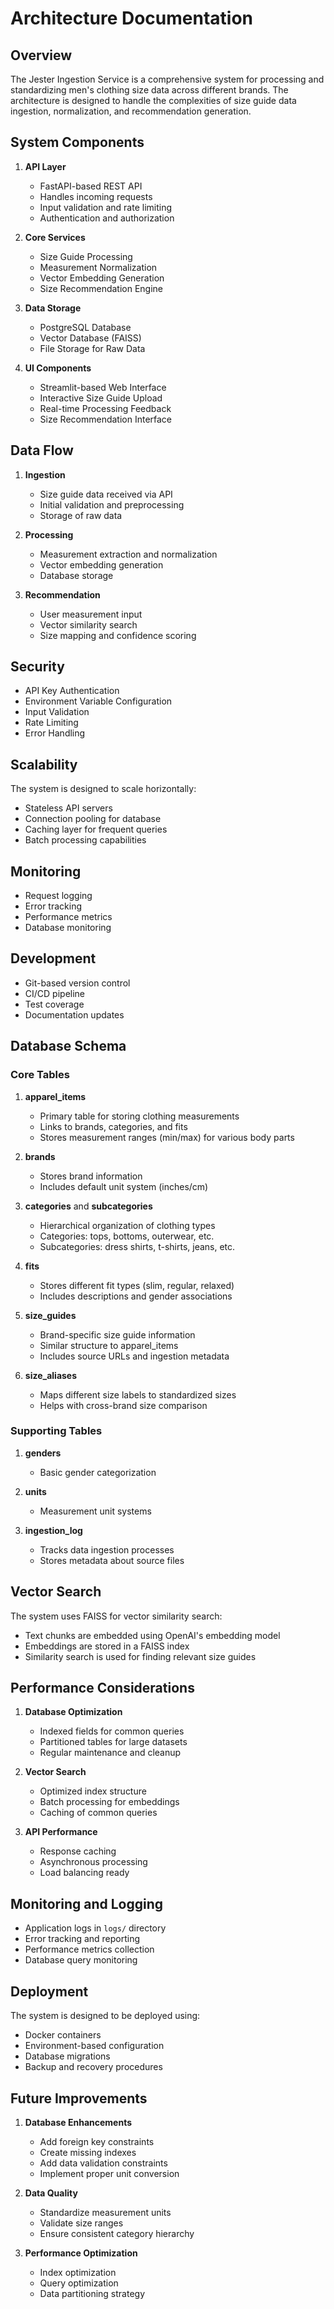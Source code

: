 # Architecture Documentation

## Overview

The Jester Ingestion Service is a comprehensive system for processing and standardizing men's clothing size data across different brands. The architecture is designed to handle the complexities of size guide data ingestion, normalization, and recommendation generation.

## System Components

1. **API Layer**
   - FastAPI-based REST API
   - Handles incoming requests
   - Input validation and rate limiting
   - Authentication and authorization

2. **Core Services**
   - Size Guide Processing
   - Measurement Normalization
   - Vector Embedding Generation
   - Size Recommendation Engine

3. **Data Storage**
   - PostgreSQL Database
   - Vector Database (FAISS)
   - File Storage for Raw Data

4. **UI Components**
   - Streamlit-based Web Interface
   - Interactive Size Guide Upload
   - Real-time Processing Feedback
   - Size Recommendation Interface

## Data Flow

1. **Ingestion**
   - Size guide data received via API
   - Initial validation and preprocessing
   - Storage of raw data

2. **Processing**
   - Measurement extraction and normalization
   - Vector embedding generation
   - Database storage

3. **Recommendation**
   - User measurement input
   - Vector similarity search
   - Size mapping and confidence scoring

## Security

- API Key Authentication
- Environment Variable Configuration
- Input Validation
- Rate Limiting
- Error Handling

## Scalability

The system is designed to scale horizontally:
- Stateless API servers
- Connection pooling for database
- Caching layer for frequent queries
- Batch processing capabilities

## Monitoring

- Request logging
- Error tracking
- Performance metrics
- Database monitoring

## Development

- Git-based version control
- CI/CD pipeline
- Test coverage
- Documentation updates

## Database Schema

### Core Tables

1. **apparel_items**
   - Primary table for storing clothing measurements
   - Links to brands, categories, and fits
   - Stores measurement ranges (min/max) for various body parts

2. **brands**
   - Stores brand information
   - Includes default unit system (inches/cm)

3. **categories** and **subcategories**
   - Hierarchical organization of clothing types
   - Categories: tops, bottoms, outerwear, etc.
   - Subcategories: dress shirts, t-shirts, jeans, etc.

4. **fits**
   - Stores different fit types (slim, regular, relaxed)
   - Includes descriptions and gender associations

5. **size_guides**
   - Brand-specific size guide information
   - Similar structure to apparel_items
   - Includes source URLs and ingestion metadata

6. **size_aliases**
   - Maps different size labels to standardized sizes
   - Helps with cross-brand size comparison

### Supporting Tables

1. **genders**
   - Basic gender categorization

2. **units**
   - Measurement unit systems

3. **ingestion_log**
   - Tracks data ingestion processes
   - Stores metadata about source files

## Vector Search

The system uses FAISS for vector similarity search:
- Text chunks are embedded using OpenAI's embedding model
- Embeddings are stored in a FAISS index
- Similarity search is used for finding relevant size guides

## Performance Considerations

1. **Database Optimization**
   - Indexed fields for common queries
   - Partitioned tables for large datasets
   - Regular maintenance and cleanup

2. **Vector Search**
   - Optimized index structure
   - Batch processing for embeddings
   - Caching of common queries

3. **API Performance**
   - Response caching
   - Asynchronous processing
   - Load balancing ready

## Monitoring and Logging

- Application logs in `logs/` directory
- Error tracking and reporting
- Performance metrics collection
- Database query monitoring

## Deployment

The system is designed to be deployed using:
- Docker containers
- Environment-based configuration
- Database migrations
- Backup and recovery procedures

## Future Improvements

1. **Database Enhancements**
   - Add foreign key constraints
   - Create missing indexes
   - Add data validation constraints
   - Implement proper unit conversion

2. **Data Quality**
   - Standardize measurement units
   - Validate size ranges
   - Ensure consistent category hierarchy

3. **Performance Optimization**
   - Index optimization
   - Query optimization
   - Data partitioning strategy
